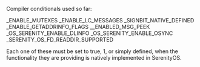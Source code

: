 Compiler conditionals used so far:

_ENABLE_MUTEXES
_ENABLE_LC_MESSAGES
_SIGNBIT_NATIVE_DEFINED
_ENABLE_GETADDRINFO_FLAGS
__ENABLED_MSG_PEEK
_OS_SERENITY_ENABLE_DLINFO
_OS_SERENITY_ENABLE_OSYNC
_SERENITY_OS_FD_READDIR_SUPPORTED

Each one of these must be set to true, 1, or simply defined, when the functionality they are providing is natively implemented in SerenityOS.

